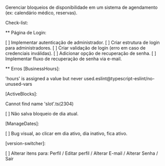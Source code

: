 Gerenciar bloqueios de disponibilidade em um sistema de agendamento (ex: calendário médico, reservas).

Check-list:

\*\* Página de Login:

[ ] Implementar autenticação de administrador.
[ ] Criar estrutura de login para administradores.
[ ] Criar validação de login (erro em caso de credenciais inválidas).
[ ] Adicionar opção de recuperação de senha.
[ ] Implementar fluxo de recuperação de senha via e-mail.

\*\* Erros [BusinessHours]:

'hours' is assigned a value but never used.eslint@typescript-eslint/no-unused-vars

[ActiveBlocks]:

Cannot find name 'slot'.ts(2304)

[ ] Não salva bloqueio de dia atual.

[ManageDates]:

[ ] Bug visual, ao clicar em dia ativo, dia inativo, fica ativo.

[version-switcher]:

[ ] Alterar itens para: Perfil / Editar perfil / Alterar E-mail / Alterar Senha / Sair

